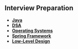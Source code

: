 ## Interview Preparation
- **[Java](https://github.com/kvinay7/interview-preparation/blob/main/Java.md)**
- **[DSA](https://github.com/kvinay7/interview-preparation/blob/main/DSA.md)**
- **[Operating Systems](https://github.com/kvinay7/interview-preparation/blob/main/Operating%20Systems.md)**
- **[Spring Framework](https://github.com/kvinay7/interview-preparation/blob/main/Spring%20Framework.md)**
- **[Low-Level Design](https://github.com/ashishps1/awesome-low-level-design)**
